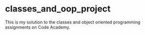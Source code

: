 # classes_and_oop_project
This is my solution to the classes and object oriented programming assignments on Code Academy.
